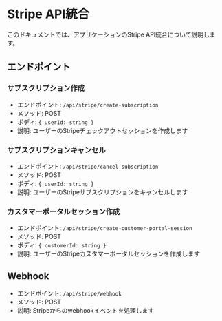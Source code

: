# Stripe API統合

このドキュメントでは、アプリケーションのStripe API統合について説明します。

## エンドポイント

### サブスクリプション作成
- エンドポイント: `/api/stripe/create-subscription`
- メソッド: POST
- ボディ: `{ userId: string }`
- 説明: ユーザーのStripeチェックアウトセッションを作成します

### サブスクリプションキャンセル
- エンドポイント: `/api/stripe/cancel-subscription`
- メソッド: POST
- ボディ: `{ userId: string }`
- 説明: ユーザーのStripeサブスクリプションをキャンセルします

### カスタマーポータルセッション作成
- エンドポイント: `/api/stripe/create-customer-portal-session`
- メソッド: POST
- ボディ: `{ customerId: string }`
- 説明: ユーザーのStripeカスタマーポータルセッションを作成します

## Webhook
- エンドポイント: `/api/stripe/webhook`
- メソッド: POST
- 説明: Stripeからのwebhookイベントを処理します 